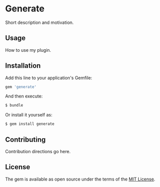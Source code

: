 # Generate
Short description and motivation.

## Usage
How to use my plugin.

## Installation
Add this line to your application's Gemfile:

```ruby
gem 'generate'
```

And then execute:
```bash
$ bundle
```

Or install it yourself as:
```bash
$ gem install generate
```

## Contributing
Contribution directions go here.

## License
The gem is available as open source under the terms of the [MIT License](http://opensource.org/licenses/MIT).
